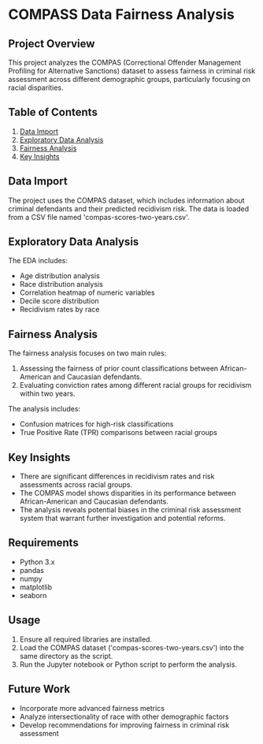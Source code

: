 # COMPASS Data Fairness Analysis

## Project Overview

This project analyzes the COMPAS (Correctional Offender Management Profiling for Alternative Sanctions) dataset to assess fairness in criminal risk assessment across different demographic groups, particularly focusing on racial disparities.

## Table of Contents

1. [Data Import](#data-import)
2. [Exploratory Data Analysis](#exploratory-data-analysis)
3. [Fairness Analysis](#fairness-analysis)
4. [Key Insights](#key-insights)

## Data Import

The project uses the COMPAS dataset, which includes information about criminal defendants and their predicted recidivism risk. The data is loaded from a CSV file named 'compas-scores-two-years.csv'.

## Exploratory Data Analysis

The EDA includes:
- Age distribution analysis
- Race distribution analysis
- Correlation heatmap of numeric variables
- Decile score distribution
- Recidivism rates by race

## Fairness Analysis

The fairness analysis focuses on two main rules:

1. Assessing the fairness of prior count classifications between African-American and Caucasian defendants.
2. Evaluating conviction rates among different racial groups for recidivism within two years.

The analysis includes:
- Confusion matrices for high-risk classifications
- True Positive Rate (TPR) comparisons between racial groups

## Key Insights

- There are significant differences in recidivism rates and risk assessments across racial groups.
- The COMPAS model shows disparities in its performance between African-American and Caucasian defendants.
- The analysis reveals potential biases in the criminal risk assessment system that warrant further investigation and potential reforms.

## Requirements

- Python 3.x
- pandas
- numpy
- matplotlib
- seaborn

## Usage

1. Ensure all required libraries are installed.
2. Load the COMPAS dataset ('compas-scores-two-years.csv') into the same directory as the script.
3. Run the Jupyter notebook or Python script to perform the analysis.

## Future Work

- Incorporate more advanced fairness metrics
- Analyze intersectionality of race with other demographic factors
- Develop recommendations for improving fairness in criminal risk assessment
